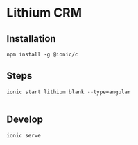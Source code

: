 # Lithium CRM


## Installation

```
npm install -g @ionic/c
```

## Steps

```
ionic start lithium blank --type=angular 


```

## Develop

```
ionic serve

```